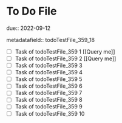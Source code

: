 # To Do File

due:: 2022-09-12

metadatafield:: todoTestFile_359_18

- [ ] Task of todoTestFile_359 1 [[Query me]]
- [ ] Task of todoTestFile_359 2 [[Query me]]
- [ ] Task of todoTestFile_359 3
- [ ] Task of todoTestFile_359 4
- [ ] Task of todoTestFile_359 5
- [ ] Task of todoTestFile_359 6
- [ ] Task of todoTestFile_359 7
- [ ] Task of todoTestFile_359 8
- [ ] Task of todoTestFile_359 9
- [ ] Task of todoTestFile_359 10
